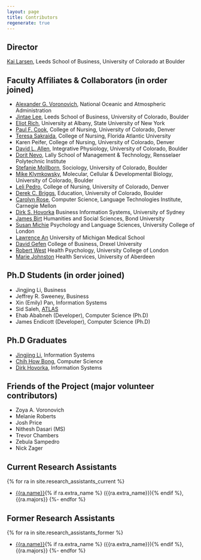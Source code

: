 ```yaml
---
layout: page
title: Contributors
regenerate: true
---
```


## Director
<p><a href="http://www.colorado.edu/business/kai-r-larsen">Kai Larsen</a>, Leeds School of Business, University of Colorado at Boulder</p>

## Faculty Affiliates & Collaborators (in order joined)

* <a href="http://openlibrary.org/a/OL236569A/Alexander-G.-Voronovich">Alexander G. Voronovich</a>, National Oceanic and Atmospheric Administration
* <a href="http://www.colorado.edu/business/jintae-lee">Jintae Lee</a>, Leeds School of Business, University of Colorado, Boulder
* <a href="http://www.albany.edu/~er945/">Eliot Rich</a>, University at Albany, State University of New York
* <a href="http://www.ucdenver.edu/academics/colleges/nursing/faculty-staff/faculty/Pages/p_cook.aspx">Paul F. Cook</a>, College of Nursing, University of Colorado, Denver
* <a href="http://nursing.fau.edu/directory/sakraida/index.php">Teresa Sakraida</a>, College of Nursing, Florida Atlantic University
* Karen Peifer, College of Nursing, University of Colorado, Denver
* <a href="http://www.colorado.edu/neuroscienceprogram/allen.html">David L. Allen</a>, Integrative Physiology, University of Colorado, Boulder
* <a href="https://lallyschool.rpi.edu/faculty/dorit-nevo">Dorit Nevo</a>, Lally School of Management &amp; Technology, Rensselaer Polytechnic Institute
* <a href="http://www.colorado.edu/ibs/HB/mollborn/">Stefanie Mollborn</a>, Sociology, University of Colorado, Boulder
* <a href="https://mcdb.colorado.edu/directory/Mike_Klymkowsky">Mike Klymkowsky</a>, Molecular, Cellular &amp; Developmental Biology, University of Colorado, Boulder
* <a href="http://www.ucdenver.edu/academics/colleges/nursing/faculty-staff/faculty/Pages/l_pedro.aspx">Leli Pedro</a>, College of Nursing, University of Colorado, Denver
* <a href="http://www.colorado.edu/education/derek-briggs">Derek C. Briggs</a>, Education, University of Colorado, Boulder
* <a href="http://www.cs.cmu.edu/~cprose/">Carolyn Rose</a>, Computer Science, Language Technologies Institute, Carnegie Mellon
* <a href="http://sydney.edu.au/business/staff/dirkho">Dirk S. Hovorka</a> Business Information Systems, University of Sydney
* <a href="http://apps.bond.edu.au/staff/profile.asp?s_id=1534">James Birt</a> Humanities and Social Sciences, Bond University
* <a href="https://www.ucl.ac.uk/health-psychology/people/Susan_Michie">Susan Michie</a> Psychology and Language Sciences, University College of London
* <a href="http://www.uofmhealth.org/profile/2165/lawrence-chin-i-md">Lawrence An</a> University of Michigan Medical School
* <a href="http://www.lebow.drexel.edu/davidgefen">David Gefen</a> College of Business, Drexel University
* <a href="http://www.rjwest.co.uk/">Robert West</a> Health Psychology, University College of London
* <a href="http://www.abdn.ac.uk/hsru/people/m.johnston/">Marie Johnston</a> Health Services, University of Aberdeen

## Ph.D Students (in order joined)

* Jingjing Li, Business
* Jeffrey R. Sweeney, Business
* Xin (Emily) Pan, Information Systems
* Sid Saleh, <a href="http://atlas.colorado.edu/">ATLAS</a>
* Ehab Ababneh (Developer), Computer Science (Ph.D)
* James Endicott (Developer), Computer Science (Ph.D)

## Ph.D Graduates

* <a href="https://www.commerce.virginia.edu/faculty/li">Jingjing Li</a>, Information Systems
* <a href="http://www.linkedin.com/pub/chih-how-bong/10/a9a/307">Chih How Bong</a>, Computer Science
* <a href="http://works.bepress.com/dirk_hovorka/">Dirk Hovorka</a>, Information Systems

## Friends of the Project (major volunteer contributors)

* Zoya A. Voronovich
* Melanie Roberts
* Josh Price
* Nithesh Dasari (MS)
* Trevor Chambers
* Zebula Sampedro
* Nick Zager

## Current Research Assistants

{% for ra in site.research_assistants_current %}
* [{{ra.name}}]({{ra.url}}){% if ra.extra_name %} ({{ra.extra_name}}){% endif %}, {{ra.majors}}
{%- endfor %}

## Former Research Assistants

{% for ra in site.research_assistants_former %}
* [{{ra.name}}]({{ra.url}}){% if ra.extra_name %} ({{ra.extra_name}}){% endif %}, {{ra.majors}}
{%- endfor %}